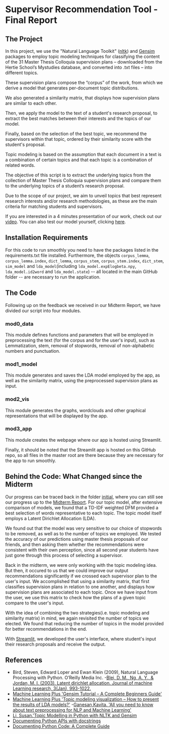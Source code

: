 # **Supervisor Recommendation Tool - Final Report**
## **The Project**

In this project, we use the "Natural Language Toolkit" ([nltk](https://www.nltk.org/)) and  [Gensim](https://radimrehurek.com/gensim/) packages to employ topic modeling techniques for classifying the content of the 31 Master Thesis Colloquia supervision plans – downloaded from the Hertie School’s Mystudies database, and converted into .txt files – into different topics.

These supervision plans compose the “corpus” of the work, from which we derive a model that generates per-document topic distributions. 

We also generated a similarity matrix, that displays how supervision plans are similar to each other.

Then, we apply the model to the text of a student's research proposal, to extract the best matches between their interests and the topics of our model.

Finally, based on the selection of the best topic, we recommend the supervisors within that topic, ordered by their similarity score with the student's proposal.

Topic modeling is based on the assumption that each document in a text is a combination of certain topics and that each topic is a combination of related words.

The objective of this script is to extract the underlying topics from the collection of Master Thesis Colloquia supervision plans and compare them to the underlying topics of a student’s research proposal.

Due to the scope of our project, we aim to unveil topics that best represent research interests and/or research methodologies, as these are the main criteria for matching students and supervisors.

If you are interested in a 4 minutes presentation of our work, check out our [video](https://www.youtube.com/watch?v=mOxyVOVVxeA).
You can also test our model yourself, clicking [here](https://share.streamlit.io/cbsobral/python/mod3_app.py).

## Installation Requirements
For this code to run smoothly you need to have the packages listed in the requirements.txt file installed. Furthermore, the objects `corpus_lemma`, `corpus_lemma.index`, `dict_lemma`, `corpus_stem`, `corpus_stem.index`, `dict_stem`, `sim_model` and `lda_model`(including `lda_model.expElogbeta.npy`, `lda_model.id2word` and `lda_model.state`) -- all located in the main GitHub folder -- are necessary to run the application. 

## The Code

Following up on the feedback we received in our Midterm Report, we have divided our script into four modules.

### mod0_data
This module defines functions and parameters that will be employed in preprocessing the text (for the corpus and for the user's input), such as Lemmatization, stem, removal of stopwords, removal of non-alphabetic numbers and punctuation.

### mod1_model
This module generates and saves the LDA model employed by the app, as well as the similarity matrix, using the preprocessed supervision plans as input.

### mod2_vis
This module generates the graphs, wordclouds and other graphical representations that will be displayed by the app.

### mod3_app
This module creates the webpage where our app is hosted using Streamlit.

Finally, it should be noted that the Streamlit app is hosted on this GitHub repo, so all files in the master root are there because they are necessary for the app to run smoothly.


## Behind the Code: What Changed since the Midterm
Our progress can be traced back in the folder [initial](https://github.com/cbsobral/python/initial), where you can still see our progress up to the [Midterm Report](https://github.com/cbsobral/python/blob/master/Midterm%20Report.MD).
For our topic model, after extensive comparison of models, we found that a TD-IDF weighted DFM provided a best selection of words representative to each topic. The topic model itself employs a Latent Dirichlet Allocation (LDA).

We found out that the model was very sensitive to our choice of stopwords to be removed, as well as to the number of topics we employed. We tested the accuracy of our predictions using master thesis proposals of our friends, and then asking them whether the recommendations were consistent with their own perception, since all second year students have just gone through this process of selecting a supervisor. 

Back in the midterm, we were only working with the topic modeling idea. But then, it occured to us that we could improve our output recommendations significantly if we crossed each supervisor plan to the user's input. We accomplished that using a similarity matrix, that first classifies supervision plans in relation to one another, and displays how supervision plans are associated to each topic. Once we have input from the user, we use this matrix to check how the plans of a given topic compare to the user's input.

With the idea of combining the two strategies(i.e. topic modeling and similarity matrix) in mind, we again revisited the number of topics we elected. We found that reducing the number of topics in the model provided for better recommendations in the end. 

With [Streamlit](https://www.streamlit.io/), we developed the user's interface, where student's input their research proposals and receive the output. 



## References
- Bird, Steven, Edward Loper and Ewan Klein (2009), Natural Language Processing with Python. O’Reilly Media Inc.
-[Blei, D. M., Ng, A. Y., & Jordan, M. I. (2003). Latent dirichlet allocation. Journal of machine Learning research, 3(Jan), 993-1022.](https://www.jmlr.org/papers/v3/blei03a)
- [Machine Learning Plus 'Gensim Tutorial – A Complete Beginners Guide'](https://www.machinelearningplus.com/nlp/gensim-tutorial/#11howtocreatetopicmodelswithlda)
- [Machine Learning Plus 'Topic modeling visualization – How to present the results of LDA models?'](https://www.machinelearningplus.com/nlp/topic-modeling-visualization-how-to-present-results-lda-models/)
-[Ganesan,Kavita. 'All you need to know about text preprocessing for NLP and Machine Learning'](https://www.kdnuggets.com/2019/04/text-preprocessing-nlp-machine-learning.html)
- [Li, Susan.'Topic Modelling in Python with NLTK and Gensim ]('https://towardsdatascience.com/topic-modelling-in-python-with-nltk-and-gensim-4ef03213cd21#:~:text=In%20this%20post%2C%20we%20will,a%20document%2C%20called%20topic%20modelling.&text=Research%20paper%20topic%20modelling%20is,of%20papers%20in%20a%20corpus)
- [Documenting Python APIs with docstrings](https://developer.lsst.io/python/numpydoc.html#py-docstring-module-structure)
- [Documenting Python Code: A Complete Guide](https://realpython.com/documenting-python-code/)

